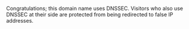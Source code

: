 
Congratulations; this domain name uses DNSSEC. Visitors who also use DNSSEC 
at their side are protected from being redirected to false IP addresses.

